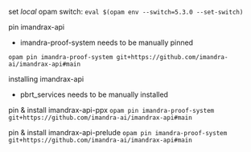 set *local* opam switch:
`eval $(opam env --switch=5.3.0 --set-switch)`

pin imandrax-api
- imandra-proof-system needs to be manually pinned

`opam pin imandra-proof-system git+https://github.com/imandra-ai/imandrax-api#main`


installing imandrax-api 
- pbrt_services needs to be manually installed

pin & install imandrax-api-ppx
`opam pin imandra-proof-system git+https://github.com/imandra-ai/imandrax-api#main`

pin & install imandrax-api-prelude
`opam pin imandra-proof-system git+https://github.com/imandra-ai/imandrax-api#main`
